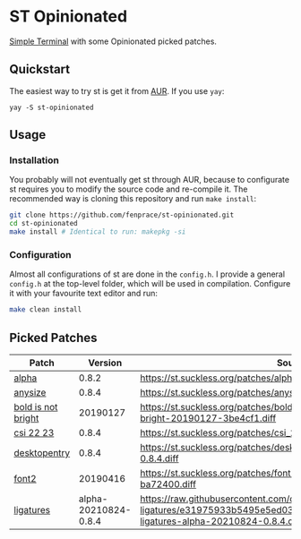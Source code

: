 # ST Opinionated

[Simple Terminal](https://st.suckless.org/) with some Opinionated picked
patches.

## Quickstart

The easiest way to try st is get it from
[AUR](https://aur.archlinux.org/packages/st-opinionated/). If you use `yay`:

```
yay -S st-opinionated
```

## Usage

### Installation

You probably will not eventually get st through AUR, because to configurate st
requires you to modify the source code and re-compile it. The recommended way
is cloning this repository and run `make install`:

```bash
git clone https://github.com/fenprace/st-opinionated.git
cd st-opinionated
make install # Identical to run: makepkg -si
```

### Configuration

Almost all configurations of st are done in the `config.h`. I provide a general
`config.h` at the top-level folder, which will be used in compilation. Configure
it with your favourite text editor and run:

```bash
make clean install
```

## Picked Patches

| Patch | Version | Source |
|-------|---------|--------|
| [alpha](https://st.suckless.org/patches/alpha/) | 0.8.2 | https://st.suckless.org/patches/alpha/st-alpha-0.8.2.diff |
| [anysize](https://st.suckless.org/patches/anysize/) | 0.8.4 | https://st.suckless.org/patches/anysize/st-anysize-0.8.4.diff |
| [bold is not bright](https://st.suckless.org/patches/bold-is-not-bright/) | 20190127 | https://st.suckless.org/patches/bold-is-not-bright/st-bold-is-not-bright-20190127-3be4cf1.diff |
| [csi 22 23](https://st.suckless.org/patches/csi_22_23/) | 0.8.4 | https://st.suckless.org/patches/csi_22_23/st-csi_22_23-0.8.4.diff |
| [desktopentry](https://st.suckless.org/patches/desktopentry/) | 0.8.4 | https://st.suckless.org/patches/desktopentry/st-desktopentry-0.8.4.diff |
| [font2](https://st.suckless.org/patches/font2/) | 20190416 | https://st.suckless.org/patches/font2/st-font2-20190416-ba72400.diff |
| [ligatures](https://github.com/cog1to/st-ligatures) | alpha-20210824-0.8.4 | https://raw.githubusercontent.com/cog1to/st-ligatures/e31975933b5495e5ed031c54c7e331eae70d4f8e/0.8.4/st-ligatures-alpha-20210824-0.8.4.diff |

